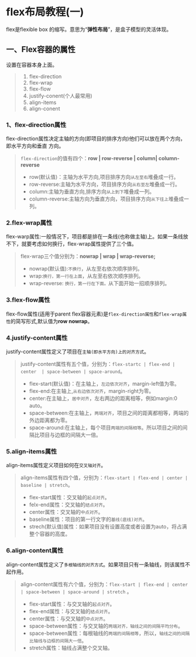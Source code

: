 # flex布局教程(一)
flex是flexible box 的缩写。意思为“**弹性布局**”，是盒子模型的灵活体现。

## **一、Flex容器的属性**
设置在容器本身上面。
>1. flex-direction
>2. flex-wrap
>3. flex-flow
>4. justify-conent(个人最常用)
>5. align-items
>6. align-conent

### **1、flex-direction属性**

flex-direction属性决定主轴的方向(即项目的排序方向)他们可以放在两个方向，即水平方向和垂直 方向。

>`flex-direction`的值有四个：**row | row-reverse | column| column-reverse** 
>
>* row(默认值)：主轴为水平方向,项目排序方向`从左至右`堆叠成一行。
>* row-reverse:主轴为水平方向，项目排序方向`从右至左`堆叠成一行。
>* column:主轴为垂直方向,排序方向`从上到下`堆叠成一列。
>* column-reverse:主轴方向为垂直方向，项目排序方向`从下往上`堆叠成一列。

### **2.flex-wrap属性**
flex-warp属性:一般情况下，项目都是排在一条线(也称做主轴)上。如果一条线放不下，就要考虑如何换行，flex-wrap属性提供了三个值。

>flex-wrap三个值分别为：**nowrap | wrap | wrap-reverse;**
>
>* nowrap(默认值):`不换行`，从左至右依次顺序排列。
>* wrap:`换行，第一行在上面`，从左至右依次顺序排列。
>* wrap-reverse: `换行，第一行在下面。`从下面开始一招顺序排列。

### **3.flex-flow属性**
flex-flow属性(适用于parent flex容器元素)是`flex-direction属性`和`flex-wrap属性`的简写形式,默认值为**row nowrap**。

### **4.justify-content属性**
justify-content属性定义了项目在`主轴(即水平方向)上的对齐方式`。

> justify-content属性有五个值，分别为：`flex-startc | flex-end | center 
| space-between | space-around`。
>
>* flex-start(默认值)：在主轴上，`左边依次对齐`，margin-left值为零。
>* flex-end:在主轴上,`从右边依次对齐`，margin-right为零。
>* center:在主轴上，`居中对齐`，左右两边的距离相等，例如margin:0 auto。
>* space-between:在主轴上，`两端对齐`，项目之间的距离都相等，两端的外边距离都为零。
>* space-around:在主轴上，每个项目`两端的间隔相等`。所以项目之间的间隔比项目与边框的间隔大一倍。

### **5.align-items属性**
align-items属性定义项目如何在`交叉轴对齐`。
> align-items属性有四个值，分别为：`flex-start | flex-end | center | baseline | stretch`。
>* flex-start属性：交叉轴的`起点对齐`。
>* felx-end属性：交叉轴的`结点对齐`。
>* center属性：交叉轴的`中点对齐`。
>* baseline属性：项目的第一行文字的`基线(底线)对齐`。
>* strech(默认值)属性：如果项目没有设置高度或者设置为auto，将占满整个容器的高度。

### **6.align-content属性**
align-content属性定义了`多根轴线的对齐方式`。如果项目只有一条轴线，则该属性不起作用。
> align-content属性有六个值，分别为：`flex-start | flex-end | center | space-between | space-around | stretch` 。
>* flex-start属性：与交叉轴的`起点对齐`。
>* flex-end属性：与交叉轴的`结点对齐`。
>* center属性：与交叉轴的`中点对齐`。
>* space-between属性：与交叉轴的`两端对齐，轴线之间的间隔平均分布`。
>* space-between属性：每根轴线的`两端的间隔相等`，所以，`轴线之间的间隔比轴线与边框的间隔大一倍`。
>* stretch属性：轴线占满整个交叉轴。